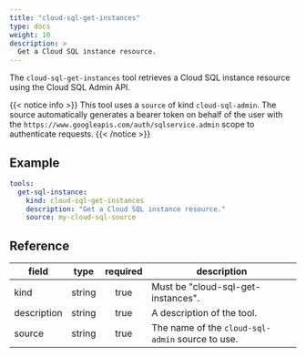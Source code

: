 ```yaml
---
title: "cloud-sql-get-instances"
type: docs
weight: 10
description: >
  Get a Cloud SQL instance resource.
---
```


The `cloud-sql-get-instances` tool retrieves a Cloud SQL instance resource using the Cloud SQL Admin API.

{{< notice info >}}
This tool uses a `source` of kind `cloud-sql-admin`. The source automatically generates a bearer token on behalf of the user with the `https://www.googleapis.com/auth/sqlservice.admin` scope to authenticate requests.
{{< /notice >}}

## Example

```yaml
tools:
  get-sql-instance:
    kind: cloud-sql-get-instances
    description: "Get a Cloud SQL instance resource."
    source: my-cloud-sql-source
```

## Reference

| **field**   | **type** | **required** | **description**                                                                                                  |
| ----------- | :------: | :----------: | ---------------------------------------------------------------------------------------------------------------- |
| kind        |  string  |     true     | Must be "cloud-sql-get-instances".                                                                            |
| description |  string  |     true     | A description of the tool.                                                                                       |
| source      |  string  |     true     | The name of the `cloud-sql-admin` source to use.                                                                 |
